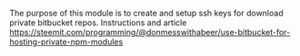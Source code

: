 The purpose of this module is to create and setup ssh keys for download private bitbucket repos.
Instructions and article https://steemit.com/programming/@donmesswithabeer/use-bitbucket-for-hosting-private-npm-modules
